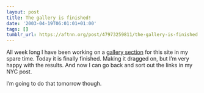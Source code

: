 ```yaml
---
layout: post
title: The gallery is finished!
date: '2003-04-19T06:01:01+01:00'
tags: []
tumblr_url: https://aftnn.org/post/47973259811/the-gallery-is-finished
---
```

<p>All week long I have been working on a <a href="http://aftnn.org/gallery/">gallery section</a> for this site in my spare time. Today it is finally finished. Making it dragged on, but I&rsquo;m very happy with the results. And now I can go back and sort out the links in my NYC post.</p>
<p>I&rsquo;m going to do that tomorrow though.</p>
